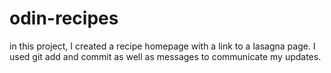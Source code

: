 # odin-recipes 
in this project, I created a recipe homepage with a link to a lasagna page. I used git add and commit as well as messages to communicate my updates. 